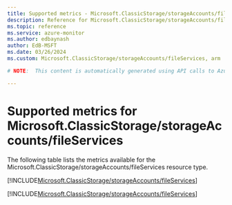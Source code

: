 ```yaml
---
title: Supported metrics - Microsoft.ClassicStorage/storageAccounts/fileServices
description: Reference for Microsoft.ClassicStorage/storageAccounts/fileServices metrics in Azure Monitor.
ms.topic: reference
ms.service: azure-monitor
ms.author: edbaynash
author: EdB-MSFT
ms.date: 03/26/2024
ms.custom: Microsoft.ClassicStorage/storageAccounts/fileServices, arm

# NOTE:  This content is automatically generated using API calls to Azure. Any edits made on these files will be overwritten in the next run of the script. 

---
```


  
# Supported metrics for Microsoft.ClassicStorage/storageAccounts/fileServices
  
The following table lists the metrics available for the Microsoft.ClassicStorage/storageAccounts/fileServices resource type.  
  
  
[!INCLUDE[Microsoft.ClassicStorage/storageAccounts/fileServices](./includes/metrics-headings-include.md)]  
  
 

[!INCLUDE[Microsoft.ClassicStorage/storageAccounts/fileServices](./includes/microsoft-classicstorage-storageaccounts-fileservices-metrics-include.md)]
